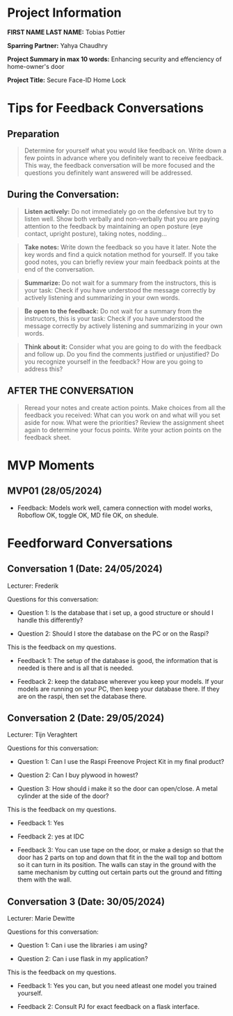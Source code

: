 # Project Information

**FIRST NAME LAST NAME:** Tobias Pottier

**Sparring Partner:** Yahya Chaudhry

**Project Summary in max 10 words:** Enhancing security and effenciency of home-owner's door

**Project Title:** Secure Face-ID Home Lock

# Tips for Feedback Conversations

## Preparation

> Determine for yourself what you would like feedback on. Write down a few points in advance where you definitely want to receive feedback. This way, the feedback conversation will be more focused and the questions you definitely want answered will be addressed.

## During the Conversation:

> **Listen actively:** Do not immediately go on the defensive but try to listen well. Show both verbally and non-verbally that you are paying attention to the feedback by maintaining an open posture (eye contact, upright posture), taking notes, nodding...

> **Take notes:** Write down the feedback so you have it later. Note the key words and find a quick notation method for yourself. If you take good notes, you can briefly review your main feedback points at the end of the conversation.

> **Summarize:** Do not wait for a summary from the instructors, this is your task: Check if you have understood the message correctly by actively listening and summarizing in your own words.

> **Be open to the feedback:** Do not wait for a summary from the instructors, this is your task: Check if you have understood the message correctly by actively listening and summarizing in your own words.

> **Think about it:** Consider what you are going to do with the feedback and follow up. Do you find the comments justified or unjustified? Do you recognize yourself in the feedback? How are you going to address this?

## AFTER THE CONVERSATION

> Reread your notes and create action points. Make choices from all the feedback you received: What can you work on and what will you set aside for now. What were the priorities? Review the assignment sheet again to determine your focus points. Write your action points on the feedback sheet.
# MVP Moments

## MVP01 (28/05/2024)

- Feedback: Models work well, camera connection with model works, Roboflow OK, toggle OK, MD file OK, on shedule.

# Feedforward Conversations

## Conversation 1 (Date: 24/05/2024)

Lecturer: Frederik

Questions for this conversation:

- Question 1: Is the database that i set up, a good structure or should I handle this differently?

- Question 2: Should I store the database on the PC or on the Raspi?

This is the feedback on my questions.

- Feedback 1: The setup of the database is good, the information that is needed is there and is all that is needed.

- Feedback 2: keep the database wherever you keep your models. If your models are running on your PC, then keep your database there. If they are on the raspi, then set the database there.

## Conversation 2 (Date: 29/05/2024)

Lecturer: Tijn Veraghtert

Questions for this conversation:

- Question 1: Can I use the Raspi Freenove Project Kit in my final product?

- Question 2: Can I buy plywood in howest?

- Question 3: How should i make it so the door can open/close. A metal cylinder at the side of the door?

This is the feedback on my questions.

- Feedback 1: Yes

- Feedback 2: yes at IDC

- Feedback 3: You can use tape on the door, or make a design so that the door has 2 parts on top and down that fit in the the wall top and bottom so it can turn in its position. The walls can stay in the ground with the same mechanism by cutting out certain parts out the ground and fitting them with the wall.

## Conversation 3 (Date: 30/05/2024)

Lecturer: Marie Dewitte

Questions for this conversation:

- Question 1: Can i use the libraries i am using?

- Question 2: Can i use flask in my application?

This is the feedback on my questions.

- Feedback 1: Yes you can, but you need atleast one model you trained yourself.

- Feedback 2: Consult PJ for exact feedback on a flask interface.
